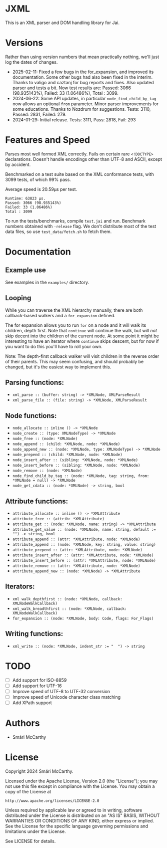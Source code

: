 # JXML

This is an XML parser and DOM handling library for Jai.

# Versions

Rather than using version numbers that mean practically nothing, we'll just log the dates of changes.

 * 2025-02-11: Fixed a few bugs in the for_expansion, and improved its documentation. Some other bugs had also been fixed in the interim. Thanks to valigo and caztanj for bug reports and fixes. Also updated parser and tests a bit. Now test results are: Passed: 3066 (98.935143%), Failed: 33 (1.06486%), Total : 3099.
 * 2024-06-22: Some API updates, in particular `node_find_child_by_tag` now allows an optional `from` parameter. Minor parser improvements for some educations. Thanks to Nozdrum for suggestions. Tests: 3110, Passed: 2831, Failed: 279.
 * 2024-01-29: Initial release. Tests: 3111, Pass: 2818, Fail: 293

# Features and Speed

Parses most well formed XML correctly. Fails on certain rare `<!DOCTYPE>` declarations. Doesn't handle encodings other than UTF-8 and ASCII, except by accident.

Benchmarked on a test suite based on the XML conformance tests, with 3099 tests, of which 99% pass. 

Average speed is 20.59µs per test.

```
Runtime: 63823 µs.
Passed: 3066 (98.935143%)
Failed: 33 (1.06486%)
Total : 3099
```

To run the tests/benchmarks, compile `test.jai` and run. Benchmark numbers obtained with `-release` flag. We don't distribute most of the test data files, so use `test_data/fetch.sh` to fetch them.

# Documentation

## Example use

See examples in the `examples/` directory.

## Looping

While you can traverse the XML hierarchy manually, there are both callback-based walkers and a `for_expansion` defined. 

The for expansion allows you to run `for` on a node and it will walk its children, depth first. Note that `continue` will continue the walk, but will *not* skip decent into the children of the current node. At some point it might be interesting to have an iterator where `continue` skips descent, but for now if you want to do this you'll have to roll your own.

Note: The depth-first callback walker will visit children in the reverse order of their parents. This may seem confusing, and should probably be changed, but it's the easiest way to implement this.


## Parsing functions:
 * `xml_parse :: (buffer: string) -> *XMLNode, XMLParseResult`
 * `xml_parse_file :: (file: string) -> *XMLNode, XMLParseResult`

## Node functions:
 * `node_allocate :: inline () -> *XMLNode`
 * `node_create :: (type: XMLNodeType) -> *XMLNode`
 * `node_free :: (node: *XMLNode)`
 * `node_append :: (child: *XMLNode, node: *XMLNode)`
 * `node_append_new :: (node: *XMLNode, type: XMLNodeType) -> *XMLNode`
 * `node_prepend :: (child: *XMLNode, node: *XMLNode)`
 * `node_insert_after :: (sibling: *XMLNode, node: *XMLNode)`
 * `node_insert_before :: (sibling: *XMLNode, node: *XMLNode)`
 * `node_remove :: (node: *XMLNode)`
 * `node_find_child_by_tag :: (node: *XMLNode, tag: string, from: *XMLNode = null) -> *XMLNode`
 * `node_get_cdata :: (node: *XMLNode) -> string, bool`

## Attribute functions:
 * `attribute_allocate :: inline () -> *XMLAttribute`
 * `attribute_free :: (attrib: *XMLAttribute)`
 * `attribute_get :: (node: *XMLNode, name: string) -> *XMLAttribute`
 * `attribute_get_value :: (node: *XMLNode, name: string, default := "") -> string, bool`
 * `attribute_append :: (attr: *XMLAttribute, node: *XMLNode)`
 * `attribute_append :: (node: *XMLNode, key: string, value: string)`
 * `attribute_prepend :: (attr: *XMLAttribute, node: *XMLNode)`
 * `attribute_insert_after :: (attr: *XMLAttribute, node: *XMLNode)`
 * `attribute_insert_before :: (attr: *XMLAttribute, node: *XMLNode)`
 * `attribute_remove :: (attr: *XMLAttribute, node: *XMLNode)`
 * `attribute_append_new :: (node: *XMLNode) -> *XMLAttribute`

## Iterators:
 * `xml_walk_depthfirst :: (node: *XMLNode, callback: XMLNodeWalkCallback)`
 * `xml_walk_breadthfirst :: (node: *XMLNode, callback: XMLNodeWalkCallback)`
 * `for_expansion :: (node: *XMLNode, body: Code, flags: For_Flags)`

## Writing functions:
 * `xml_write :: (node: *XMLNode, indent_str := "  ") -> string`


# TODO

 * [ ] Add support for ISO-8859
 * [ ] Add support for UTF-16
 * [ ] Improve speed of UTF-8 to UTF-32 conversion
 * [ ] Improve speed of Unicode character class matching
 * [ ] Add XPath support

# Authors

 * Smári McCarthy

# License

Copyright 2024 Smári McCarthy. 

Licensed under the Apache License, Version 2.0 (the "License");
you may not use this file except in compliance with the License.
You may obtain a copy of the License at

    http://www.apache.org/licenses/LICENSE-2.0

Unless required by applicable law or agreed to in writing, software
distributed under the License is distributed on an "AS IS" BASIS,
WITHOUT WARRANTIES OR CONDITIONS OF ANY KIND, either express or implied.
See the License for the specific language governing permissions and
limitations under the License.

See LICENSE for details.
